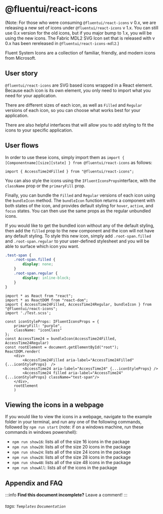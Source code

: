 @fluentui/react-icons
===

(Note: For those who were consuming `@fluentui/react-icons` v 0.x, we are releasing a new set of icons under `@fluentui/react-icons` v 1.x. You can still use 0.x version for the old icons, but if you major bump to 1.x, you will be using the new icons. The Fabric MDL2 SVG Icon set that is released with v 0.x has been rereleased in `@fluentui/react-icons-mdl2`.)

Fluent System Icons are a collection of familiar, friendly, and modern icons from Microsoft.

User story
---

`@fluentui/react-icons` are SVG based icons wrapped in a React element. Because each icon is its own element, you only need to import what you need for your application. 

There are different sizes of each icon, as well as `Filled` and `Regular` versions of each icon, so you can choose what works best for your application.

There are also helpful interfaces that will allow you to add styling to fit the icons to your specific application.

User flows
---
In order to use these icons, simply import them as `import { [Componentname][size][state] } from @fluentui/react-icons` as follows:

```tsx
import { AccessTime24Filled } from "@fluentui/react-icons";
```
You can also style the icons using the `IFluentIconsProps`interface, with the `className` prop or the `primaryFill` prop.

Finally, you can bundle the `Filled` and `Regular` versions of each icon using the `bundleIcon` method. The `bundleIcon` function returns a component with both states of the icon, and provides default styling for `hover`, `active`, and `focus` states. You can then use the same props as the regular unbundled icons.

If you would like to get the bundled icon without any of the default styling, then add the `filled` prop to the new component and the icon will not have any default styling. To style this new icon, simply add `.root-span.filled` and `.root-span.regular` to your user-defined stylesheet and you will be able to surface which icon you want.


```scss
.test-span {
    .root-span.filled {
        display: none;
    }
    .root-span.regular {
        display: inline-block;
    }
}
```

```tsx
import * as React from "react";
import * as ReactDOM from "react-dom";
import { AccessTime24Filled, AccessTime24Regular, bundleIcon } from "@fluentui/react-icons";
import './Test.scss';

const iconStyleProps: IFluentIconsProps = {
    primaryFill: "purple",
    className: "iconClass"
};
const AccessTime24 = bundleIcon(AccessTime24Filled, AccessTime24Regular)
const rootElement = document.getElementById("root");
ReactDOM.render(
    <div>
        <AccessTime24Filled aria-label="AccessTime24Filled" {...iconStyleProps}  />
        <AccessTime24 aria-label="AccessTime24" {...iconStyleProps} />
        <AccessTime24 filled aria-label="AccessTime24" {...iconStyleProps} className="test-span"/>
    </div>, 
    rootElement
    )
```

Viewing the icons in a webpage
---
If you would like to view the icons in a webpage, navigate to the example folder in your terminal, and run any one of the following commands, followed by `npm run start` (note: if on a windows machine, run these commands in windows powershell):

- `npm run show16`: lists all of the size 16 icons in the package
- `npm run show20`: lists all of the size 20 icons in the package
- `npm run show24`: lists all of the size 24 icons in the package
- `npm run show28`: lists all of the size 28 icons in the package
- `npm run show48`: lists all of the size 48 icons in the package
- `npm run showAll`: lists all of the icons in the package

## Appendix and FAQ

:::info
**Find this document incomplete?** Leave a comment!
:::

###### tags: `Templates` `Documentation`